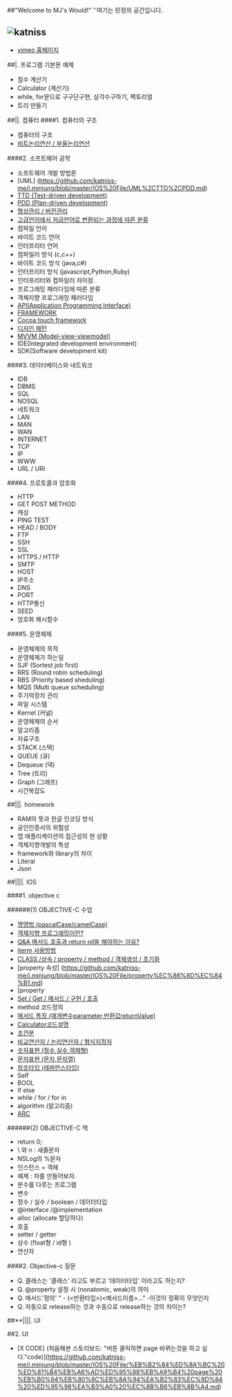 ##"Welcome to MJ's Would!"
''여기는 민정의 공간입니다.

![katniss](http://cfile26.uf.tistory.com/image/25207E4B5428B204029DEC)
----------------------------------------------------



* [vimeo 홈페이지](www.vimeo.com/chunmandu)



##|. 프로그램 기본문 예제

* 점수 계산기
* Calculator (계산기)
* while, for문으로 구구단구현, 삼각수구하기, 팩토리얼 
* 트리 만들기


##||. 컴퓨터 
####1. 컴퓨터의 구조

* 컴퓨터의 구조
* [비트논리연산 / 부울논리연산](https://github.com/katniss-me/i.minjung/blob/master/IOS%20File/%EB%B9%84%ED%8A%B8%EB%85%BC%EB%A6%AC%EC%97%B0%EC%82%B0%20:%20%EB%B6%80%EC%9A%B8%EB%85%BC%EB%A6%AC%EC%97%B0%EC%82%B0.md)


####2. 소프트웨어 공학

* 소프트웨어 개발 방법론
* [UML] (https://github.com/katniss-me/i.minjung/blob/master/IOS%20File/UML%2CTTD%2CPDD.md)
* [TTD (Test-driven development)](https://github.com/katniss-me/i.minjung/blob/master/IOS%20File/UML%2CTTD%2CPDD.md)
* [PDD (Plan-driven development)](https://github.com/katniss-me/i.minjung/blob/master/IOS%20File/UML%2CTTD%2CPDD.md)
* [형상관리 / 버전관리 ](https://github.com/katniss-me/i.minjung/blob/master/IOS%20File/%ED%98%95%EC%83%81%EA%B4%80%EB%A6%AC%20:%20%EB%B2%84%EC%A0%84%EA%B4%80%EB%A6%AC%20.md)
* [고급언어에서 저급언어로 변환되는 과정에 따른 분류](https://github.com/katniss-me/i.minjung/blob/master/IOS%20File/%EA%B3%A0%EA%B8%89%EC%96%B8%EC%96%B4%EC%97%90%EC%84%9C%20%EC%A0%80%EA%B8%89%EC%96%B8%EC%96%B4%EB%A1%9C%20%EB%B3%80%ED%99%98%EB%90%98%EB%8A%94%20%EA%B3%BC%EC%A0%95%EC%97%90%20%EB%94%B0%EB%A5%B8%20%EB%B6%84%EB%A5%98.md)
* 컴파일 언어
* 바이트 코드 언어
* 인터프리터 언어
* 컴파일러 방식 (c,c++)
* 바이트 코드 방식 (java,c#)
* 인터프리터 방식 (javascript,Python,Ruby)
* 인터프리터와 컴파일러 차이점
* 프로그래밍 패러다임에 따른 분류
* 객체지향 프로그래밍 패러다임
* [API(Application Programming Interface)](https://github.com/katniss-me/i.minjung/blob/master/IOS%20File/API%20(Application%20Programming%20Interface).md)
* [FRAMEWORK](https://github.com/katniss-me/i.minjung/blob/master/IOS%20File/framework.md)
* [Cocoa touch framework](https://github.com/katniss-me/i.minjung/blob/master/IOS%20File/Cocoa%20touch%20framework.md
)
* [디자인 패턴](https://github.com/katniss-me/i.minjung/blob/master/IOS%20File/%EB%94%94%EC%9E%90%EC%9D%B8%20%ED%8C%A8%ED%84%B4.md)
* [MVVM (Model-view-viewmodel)](https://github.com/katniss-me/i.minjung/blob/master/IOS%20File/%EB%94%94%EC%9E%90%EC%9D%B8%20%ED%8C%A8%ED%84%B4.md)
* IDE(Integrated development environment)
* SDK(Software development kit)


####3. 데이터베이스와 네트워크

* IDB
* DBMS
* SQL
* NOSQL
* 네트워크
* LAN
* MAN
* WAN
* INTERNET
* TCP
* IP
* WWW
* URL / URI

####4. 프로토콜과 암호화

* HTTP
* GET POST METHOD
* 캐싱
* PING TEST
* HEAD / BODY
* FTP
* SSH
* SSL
* HTTPS / HTTP
* SMTP
* HOST
* IP주소
* DNS
* PORT
* HTTP통신
* SEED
* 암호화 해시함수




####5. 운영체제

* 운영체제의 목적
* 운영체제가 하는일
* SJF (Sortest job first)
* RRS (Round robin scheduling)
* RBS (Priority based sheduling)
* MQS (Multi queue scheduling)
* 주기억장치 관리
* 파일 시스템
* Kernel (커널)
* 운영체제의 순서
* 알고리즘
* 자료구조
* STACK (스택)
* QUEUE (큐)
* Dequeue (덱)
* Tree (트리)
* Graph (그래프)
* 시간복잡도



##|||. homework


* RAM의 뜻과 한글 인코딩 방식
* 공인인증서의 위험성
* 앱 애플리케이션의 접근성의 현 상황
* 객체지향개발의 특성
* framework와 library의 차이
* Literal
* Json
 



##||||. IOS

####1. objective c

######(1) OBJECTIVE-C 수업

* [명명법 (pascalCase/camelCase)](https://github.com/katniss-me/i.minjung/blob/master/IOS%20File/%EB%AA%85%EB%AA%85%EB%B2%95.md)
* [객체지향 프로그래밍이란?](https://github.com/katniss-me/i.minjung/blob/master/IOS%20File/%EA%B0%9D%EC%B2%B4%EC%A7%80%ED%96%A5%20%ED%94%84%EB%A1%9C%EA%B7%B8%EB%9E%98%EB%B0%8D%20%ED%8C%A8%EB%9F%AC%EB%8B%A4%EC%9E%84.md)
* [Q&A 메서드 호출과 return nil을 해야하는 이유?](https://github.com/katniss-me/i.minjung/blob/master/IOS%20File/Q%26A%20%EB%A9%94%EC%84%9C%EB%93%9C%20%ED%98%B8%EC%B6%9C%EA%B3%BC%20return%20nil%EC%9D%84%20%ED%95%B4%EC%95%BC%ED%95%98%EB%8A%94%20%EC%9D%B4%EC%9C%A0%3F.md)
* [iterm 사용방법](https://github.com/katniss-me/i.minjung/blob/master/IOS%20File/iterm%20%EC%82%AC%EC%9A%A9%EB%B0%A9%EB%B2%95.md)
* [CLASS /상속 / property / method / 객체생성 / 초기화](https://github.com/katniss-me/i.minjung/blob/master/IOS%20File/CLASS%20:%EC%83%81%EC%86%8D%20:%20property%20:%20method%20:%20%EA%B0%9D%EC%B2%B4%EC%83%9D%EC%84%B1%20:%20%EC%B4%88%EA%B8%B0%ED%99%94%20.md)
* [property 속성] (https://github.com/katniss-me/i.minjung/blob/master/IOS%20File/property%EC%86%8D%EC%84%B1.md)
* [property 
* [Set / Get / 메서드 / 구현 / 호출](https://github.com/katniss-me/i.minjung/blob/master/IOS%20File/Set%20:%20Get%20:%20%EB%A9%94%EC%84%9C%EB%93%9C%20:%20%EA%B5%AC%ED%98%84%20:%20%ED%98%B8%EC%B6%9C.md)
* method 코드정의 
* [메서드 특징 (매개변수parameter,반환값returnValue)](https://github.com/katniss-me/i.minjung/blob/master/IOS%20File/method%20%ED%8A%B9%EC%A7%95.md)
* [Calculator코드설명](https://github.com/katniss-me/i.minjung/blob/master/IOS%20File/Calculator%EC%84%A4%EB%AA%85.md)
* [조건문](https://github.com/katniss-me/i.minjung/blob/master/IOS%20File/if%EB%AC%B8%20.md) 
* [비교연산자 / 논리연산자 / 형식지정자](https://github.com/katniss-me/i.minjung/blob/master/IOS%20File/if%EB%AC%B8%20.md)
* [숫자표현 (정수,실수,객체형)](https://github.com/katniss-me/i.minjung/blob/master/IOS%20File/%ED%98%95%EC%83%81%EA%B4%80%EB%A6%AC%20:%20%EB%B2%84%EC%A0%84%EA%B4%80%EB%A6%AC%20.md)
* [문자표현 (문자,문자열)](https://github.com/katniss-me/i.minjung/blob/master/IOS%20File/%ED%98%95%EC%83%81%EA%B4%80%EB%A6%AC%20:%20%EB%B2%84%EC%A0%84%EA%B4%80%EB%A6%AC%20.md)
* [참조타입 (레퍼런스타입)](https://github.com/katniss-me/i.minjung/blob/master/IOS%20File/%ED%98%95%EC%83%81%EA%B4%80%EB%A6%AC%20:%20%EB%B2%84%EC%A0%84%EA%B4%80%EB%A6%AC%20.md)
* Self
* BOOL
* If else
* while / for / for in
* algorithm (알고리즘)
* [ARC](https://github.com/katniss-me/i.minjung/blob/master/IOS%20File/ARC.md)


######(2) OBJECTIVE-C 책
* return 0;
* \ 와 n : 새줄문자
* NSLog의 %문자
* 인스턴스 = 객체
* 예제 : 차를 만들어보자.
* 분수를 다루는 프로그램
* 변수
* 정수 / 실수 / boolean / 데이터타입
* @interface /@implementation
* alloc (allocate 할당하다)
* 호출
* setter / getter
* 상수 (float형 / id형 )
* 연산자




####2. Objective-c 질문
* Q. 클래스는 '클래스' 라고도 부르고 '데이터타입' 이라고도 하는지?
* Q. @property 설정 시 (nonatomic, weak)의 의미
* Q. 매서드'정의' " - (<반환타입>)<메서드이름>..." -이것이 정확히 무엇인지
* Q. 자동으로 release하는 것과 수동으로 release하는 것의 차이는?




##**||||. UI



##2. UI

* [X CODE] (처음해본 스토리보드: "버튼 클릭하면 page 바뀌는것을 하고 싶다."code)](https://github.com/katniss-me/i.minjung/blob/master/IOS%20File/%EB%B2%84%ED%8A%BC%20%ED%81%B4%EB%A6%AD%ED%95%98%EB%A9%B4%20page%20%EB%B0%94%EB%80%8C%EB%8A%94%EA%B2%83%EC%9D%84%20%ED%95%98%EA%B3%A0%20%EC%8B%B6%EB%8B%A4.md)








